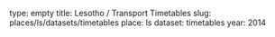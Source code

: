 type: empty
title: Lesotho / Transport Timetables
slug: places/ls/datasets/timetables
place: ls
dataset: timetables
year: 2014
